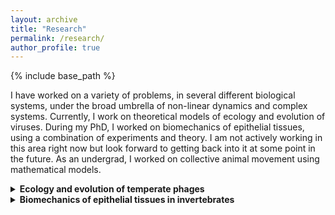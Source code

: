 ```yaml
---
layout: archive
title: "Research"
permalink: /research/
author_profile: true
---
```


{% include base_path %}
<!--- header: --->
<!--- overlay_image: galaxy2.jpg --->

I have worked on a variety of problems, in several different biological systems, under the broad umbrella of non-linear dynamics and complex systems. Currently, I work on theoretical models of ecology and evolution of viruses. During my PhD, I worked on biomechanics of epithelial tissues, using a combination of experiments and theory. I am not actively working in this area right now but look forward to getting back into it at some point in the future. As an undergrad, I worked on collective animal movement using mathematical models.


<details>
  <summary><b>Ecology and evolution of temperate phages</b></summary>

<p>When we normally think of phages (viruses that exclusively infect bacteria), we only think of the lytic life cycle: The virus enters the host cell, hijacks the host machinery to make copies of itself, eventually kills the host and releases its virus offspring that go onto infect other hosts. This picture is true for phages that are obligately lytic. However, temperate phages, in addition to the lytic cycle, can undergo a lysogenic life cycle: they enter the host but instead of hijacking the host machinery, the viral genetic material integrates with that of the host and stays dormant until some internal or external trigger switches it back into the lytic cycle. In this case, the virus replicates when the host cell divides and replicates its own genome. While the lytic life cycle involves antagonism between the phage and its host, lysogeny is mutualistic - the reproductive success of the phage depends on the reproductive success of the host. Thus, temperate phages have a complicated relationship with their hosts which leads to interesting effects all the way from the molecular to the community level, across timescales ranging from virus-host encounter rates to evolutionary timescales. My current research focuses on the ecological and evolutionary consequences of this complicated relationship between temperate phages and their hosts. To do so, I use mathematical models that bridge scales - from cells to populations to communities.</p>



<p>The lysis-lysogeny decision is made at the level of individual host cells. It has been shown that the number of phages infecting a cell and host size affect the probability of lysogen formation (Zhang et al. 2021). I am interested in how this cell-level decision is regulated and how it affects the population dynamics of the virus-host system.</p> 


<p>At the population level, lysogen abundance is affected by host and resource availability. In polar marine environments, for example, lysogen abundance varies seasonally with higher and lower abundance in winters (low resource availability) and summers (high resource availability) respectively (Brum et al. 2016). To examine the drivers of viral strategies, I use non-linear ordinary differential equations to model the eco-evolutionary dynamics of temperate phages in fluctuating environments with phages of high and low resource availability.</p>


<p>Induction of lysogens - the process of a lysogen switching back to the lytic cycle - has two consequences: Its bad for the individual lysogen since lysis involves the death of that particular lysogen but, its good for the lysogen population in general because the newly released phage particles can go onto infect new host cells creating new lysogens. So, induction is harmful at the individual level but beneficial at the population level. I am interested in how these conflicting effects at different scales impact community ecology.</p>

</details>


<details>
  <summary><b> Biomechanics of epithelial tissues in invertebrates </b></summary>

  <p>Mechanical forces play a fundamental role in shaping biological structure and function. They set limits to length and timescales for these processes. In turn, the dynamical response of biochemical signalling pathways and genetic circuits to these mechanical forces create feedback loops that lead to interesting non-linear effects on the stress-strain relationship of biological materials. During my PhD, I studied consequences of these complex feedback loops at the population, organismal and tissue levels over timescales ranging from months to hours to minutes using <i>Hydra</i> and planarians as my model systems.</p>

  <details>
    <summary><b> Mechanics of self-bisection in planarians </b></summary>
    <figure>
    <img src="../images/PlanarianFission.png" alt="Schematic of planarian fission across three different species" width= "50%">
    <figcaption> (a) Schematics and (b) brightfield images of the fission process in <i> Dugesia japonica</i> (J-planarian), <i> Girardia tigrina </i> (G-planarian) and <i> Schmidtea mediterranea </i> (S-planarian).</figcaption>
    </figure>
    
    Flatworms (planarians) reproduce asexually by ripping their body into two (or more) pieces along their length. The pieces then regenerate into fully grown adults. The survival of the offspring pieces has been shown to depend on their size. There are several interesting questions one can ask about this bisection process:
    
    <ol>
  <li>How do animals generate sufficient force to rip themselves apart?</li>
  <li>What decides when an individual should reproduces?</li>
  <li>What decides where along the body the animal should split?</li>
  <li>What sets how many pieces the animal should split into? </li>
  </ol>
    <p> We used live imaging to compare and contrast the kinematics of self bisection in three different planarian species. We showed how they used body shape changes and substrate adhesion to generate the stresses necessary to overcome the ultimate tensile strength of the tissue. We also showed how mechanical constraints affect resource allocation to the offspring produced by this self bisection process and develop predictive models to relate the number and size of the offspring to the size of the parent.
      <br>
      <a href="https://doi.org/10.1088/1478-3975/ac2f29 ">Full article here.</a>
    </p>
<!---xiii
In chapter ??, we use gain-of-function and loss-of-function experiments to show how a
transition in the period and amplitude of osmotically driven shape oscillations in regenerating
Hydra tissue spheres is caused by the formation of an actively regulated mouth structure.
In chapter 2, we use a combination of experiments and mathematical modelling to study
the dynamics of mouth opening in Hydra. We show how mechanical nearest-neighbor coupling
can be sufficient to generate long range order over long timescales from underlying short range
stochastic forces. We also show how anharmonic elasticity affects can modulate the long range
order of the deformation and its timescale in non-intuitive ways.
In appendix ??, we develop the chemical linalool as a powerful, reversible anesthetic that
can be for imaging Hydra and performing surgical manipulations on them. We characterize the
activity of the linalool, tested it for its short term and long term health effects on the animals
and validated its utility in imaging and surgical applications.
Together, these studies show how non-linear effects produced by the interplay of bio-
chemical signalling, shape changes and mechanical stresses lead to a range of complex dynamical
patterns and behaviors in biological systems. --->
